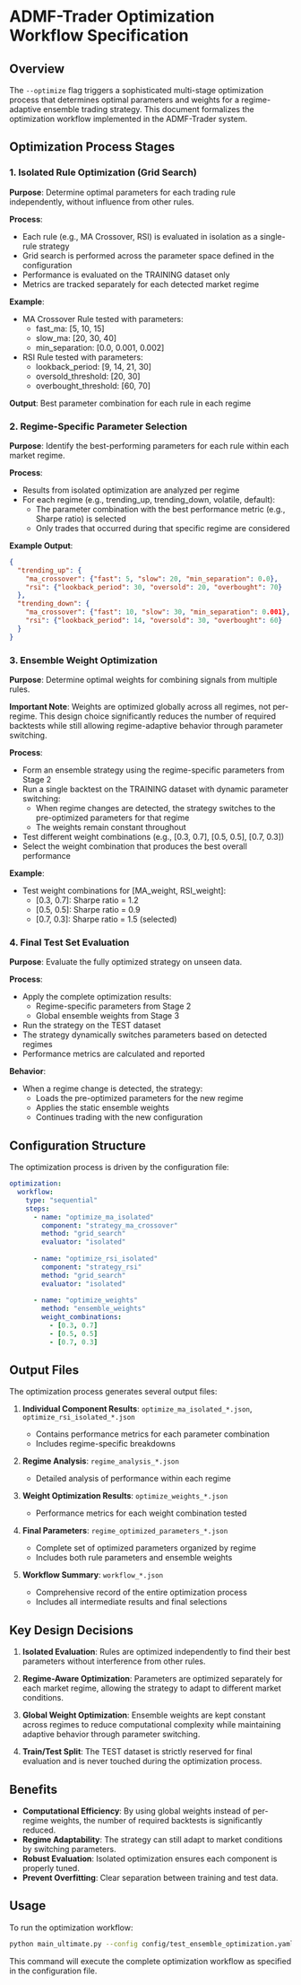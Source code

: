 # ADMF-Trader Optimization Workflow Specification

## Overview

The `--optimize` flag triggers a sophisticated multi-stage optimization process that determines optimal parameters and weights for a regime-adaptive ensemble trading strategy. This document formalizes the optimization workflow implemented in the ADMF-Trader system.

## Optimization Process Stages

### 1. Isolated Rule Optimization (Grid Search)

**Purpose**: Determine optimal parameters for each trading rule independently, without influence from other rules.

**Process**:
- Each rule (e.g., MA Crossover, RSI) is evaluated in isolation as a single-rule strategy
- Grid search is performed across the parameter space defined in the configuration
- Performance is evaluated on the TRAINING dataset only
- Metrics are tracked separately for each detected market regime

**Example**:
- MA Crossover Rule tested with parameters:
  - fast_ma: [5, 10, 15]
  - slow_ma: [20, 30, 40]
  - min_separation: [0.0, 0.001, 0.002]
- RSI Rule tested with parameters:
  - lookback_period: [9, 14, 21, 30]
  - oversold_threshold: [20, 30]
  - overbought_threshold: [60, 70]

**Output**: Best parameter combination for each rule in each regime

### 2. Regime-Specific Parameter Selection

**Purpose**: Identify the best-performing parameters for each rule within each market regime.

**Process**:
- Results from isolated optimization are analyzed per regime
- For each regime (e.g., trending_up, trending_down, volatile, default):
  - The parameter combination with the best performance metric (e.g., Sharpe ratio) is selected
  - Only trades that occurred during that specific regime are considered

**Example Output**:
```json
{
  "trending_up": {
    "ma_crossover": {"fast": 5, "slow": 20, "min_separation": 0.0},
    "rsi": {"lookback_period": 30, "oversold": 20, "overbought": 70}
  },
  "trending_down": {
    "ma_crossover": {"fast": 10, "slow": 30, "min_separation": 0.001},
    "rsi": {"lookback_period": 14, "oversold": 30, "overbought": 60}
  }
}
```

### 3. Ensemble Weight Optimization

**Purpose**: Determine optimal weights for combining signals from multiple rules.

**Important Note**: Weights are optimized globally across all regimes, not per-regime. This design choice significantly reduces the number of required backtests while still allowing regime-adaptive behavior through parameter switching.

**Process**:
- Form an ensemble strategy using the regime-specific parameters from Stage 2
- Run a single backtest on the TRAINING dataset with dynamic parameter switching:
  - When regime changes are detected, the strategy switches to the pre-optimized parameters for that regime
  - The weights remain constant throughout
- Test different weight combinations (e.g., [0.3, 0.7], [0.5, 0.5], [0.7, 0.3])
- Select the weight combination that produces the best overall performance

**Example**:
- Test weight combinations for [MA_weight, RSI_weight]:
  - [0.3, 0.7]: Sharpe ratio = 1.2
  - [0.5, 0.5]: Sharpe ratio = 0.9
  - [0.7, 0.3]: Sharpe ratio = 1.5 (selected)

### 4. Final Test Set Evaluation

**Purpose**: Evaluate the fully optimized strategy on unseen data.

**Process**:
- Apply the complete optimization results:
  - Regime-specific parameters from Stage 2
  - Global ensemble weights from Stage 3
- Run the strategy on the TEST dataset
- The strategy dynamically switches parameters based on detected regimes
- Performance metrics are calculated and reported

**Behavior**:
- When a regime change is detected, the strategy:
  - Loads the pre-optimized parameters for the new regime
  - Applies the static ensemble weights
  - Continues trading with the new configuration

## Configuration Structure

The optimization process is driven by the configuration file:

```yaml
optimization:
  workflow:
    type: "sequential"
    steps:
      - name: "optimize_ma_isolated"
        component: "strategy_ma_crossover"
        method: "grid_search"
        evaluator: "isolated"
        
      - name: "optimize_rsi_isolated"
        component: "strategy_rsi"
        method: "grid_search"
        evaluator: "isolated"
        
      - name: "optimize_weights"
        method: "ensemble_weights"
        weight_combinations:
          - [0.3, 0.7]
          - [0.5, 0.5]
          - [0.7, 0.3]
```

## Output Files

The optimization process generates several output files:

1. **Individual Component Results**: `optimize_ma_isolated_*.json`, `optimize_rsi_isolated_*.json`
   - Contains performance metrics for each parameter combination
   - Includes regime-specific breakdowns

2. **Regime Analysis**: `regime_analysis_*.json`
   - Detailed analysis of performance within each regime

3. **Weight Optimization Results**: `optimize_weights_*.json`
   - Performance metrics for each weight combination tested

4. **Final Parameters**: `regime_optimized_parameters_*.json`
   - Complete set of optimized parameters organized by regime
   - Includes both rule parameters and ensemble weights

5. **Workflow Summary**: `workflow_*.json`
   - Comprehensive record of the entire optimization process
   - Includes all intermediate results and final selections

## Key Design Decisions

1. **Isolated Evaluation**: Rules are optimized independently to find their best parameters without interference from other rules.

2. **Regime-Aware Optimization**: Parameters are optimized separately for each market regime, allowing the strategy to adapt to different market conditions.

3. **Global Weight Optimization**: Ensemble weights are kept constant across regimes to reduce computational complexity while maintaining adaptive behavior through parameter switching.

4. **Train/Test Split**: The TEST dataset is strictly reserved for final evaluation and is never touched during the optimization process.

## Benefits

- **Computational Efficiency**: By using global weights instead of per-regime weights, the number of required backtests is significantly reduced.
- **Regime Adaptability**: The strategy can still adapt to market conditions by switching parameters.
- **Robust Evaluation**: Isolated optimization ensures each component is properly tuned.
- **Prevent Overfitting**: Clear separation between training and test data.

## Usage

To run the optimization workflow:

```bash
python main_ultimate.py --config config/test_ensemble_optimization.yaml --optimize --bars 1000
```

This command will execute the complete optimization workflow as specified in the configuration file.